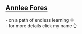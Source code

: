 ## [Annlee Fores](https://annleefores.com/)

_-_ on a path of endless learning ♾️ \
_-_ for more details click my name 👆
